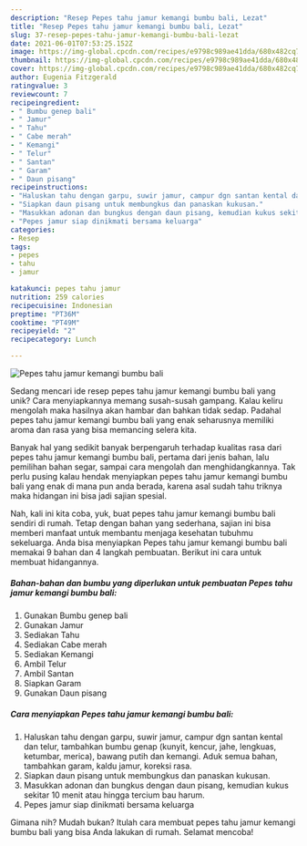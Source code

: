 ```yaml
---
description: "Resep Pepes tahu jamur kemangi bumbu bali, Lezat"
title: "Resep Pepes tahu jamur kemangi bumbu bali, Lezat"
slug: 37-resep-pepes-tahu-jamur-kemangi-bumbu-bali-lezat
date: 2021-06-01T07:53:25.152Z
image: https://img-global.cpcdn.com/recipes/e9798c989ae41dda/680x482cq70/pepes-tahu-jamur-kemangi-bumbu-bali-foto-resep-utama.jpg
thumbnail: https://img-global.cpcdn.com/recipes/e9798c989ae41dda/680x482cq70/pepes-tahu-jamur-kemangi-bumbu-bali-foto-resep-utama.jpg
cover: https://img-global.cpcdn.com/recipes/e9798c989ae41dda/680x482cq70/pepes-tahu-jamur-kemangi-bumbu-bali-foto-resep-utama.jpg
author: Eugenia Fitzgerald
ratingvalue: 3
reviewcount: 7
recipeingredient:
- " Bumbu genep bali"
- " Jamur"
- " Tahu"
- " Cabe merah"
- " Kemangi"
- " Telur"
- " Santan"
- " Garam"
- " Daun pisang"
recipeinstructions:
- "Haluskan tahu dengan garpu, suwir jamur, campur dgn santan kental dan telur, tambahkan bumbu genap (kunyit, kencur, jahe, lengkuas, ketumbar, merica), bawang putih dan kemangi. Aduk semua bahan, tambahkan garam, kaldu jamur, koreksi rasa."
- "Siapkan daun pisang untuk membungkus dan panaskan kukusan."
- "Masukkan adonan dan bungkus dengan daun pisang, kemudian kukus sekitar 10 menit atau hingga tercium bau harum."
- "Pepes jamur siap dinikmati bersama keluarga"
categories:
- Resep
tags:
- pepes
- tahu
- jamur

katakunci: pepes tahu jamur 
nutrition: 259 calories
recipecuisine: Indonesian
preptime: "PT36M"
cooktime: "PT49M"
recipeyield: "2"
recipecategory: Lunch

---
```



![Pepes tahu jamur kemangi bumbu bali](https://img-global.cpcdn.com/recipes/e9798c989ae41dda/680x482cq70/pepes-tahu-jamur-kemangi-bumbu-bali-foto-resep-utama.jpg)

Sedang mencari ide resep pepes tahu jamur kemangi bumbu bali yang unik? Cara menyiapkannya memang susah-susah gampang. Kalau keliru mengolah maka hasilnya akan hambar dan bahkan tidak sedap. Padahal pepes tahu jamur kemangi bumbu bali yang enak seharusnya memiliki aroma dan rasa yang bisa memancing selera kita.

Banyak hal yang sedikit banyak berpengaruh terhadap kualitas rasa dari pepes tahu jamur kemangi bumbu bali, pertama dari jenis bahan, lalu pemilihan bahan segar, sampai cara mengolah dan menghidangkannya. Tak perlu pusing kalau hendak menyiapkan pepes tahu jamur kemangi bumbu bali yang enak di mana pun anda berada, karena asal sudah tahu triknya maka hidangan ini bisa jadi sajian spesial.




Nah, kali ini kita coba, yuk, buat pepes tahu jamur kemangi bumbu bali sendiri di rumah. Tetap dengan bahan yang sederhana, sajian ini bisa memberi manfaat untuk membantu menjaga kesehatan tubuhmu sekeluarga. Anda bisa menyiapkan Pepes tahu jamur kemangi bumbu bali memakai 9 bahan dan 4 langkah pembuatan. Berikut ini cara untuk membuat hidangannya.

<!--inarticleads1-->

##### Bahan-bahan dan bumbu yang diperlukan untuk pembuatan Pepes tahu jamur kemangi bumbu bali:

1. Gunakan  Bumbu genep bali
1. Gunakan  Jamur
1. Sediakan  Tahu
1. Sediakan  Cabe merah
1. Sediakan  Kemangi
1. Ambil  Telur
1. Ambil  Santan
1. Siapkan  Garam
1. Gunakan  Daun pisang




<!--inarticleads2-->

##### Cara menyiapkan Pepes tahu jamur kemangi bumbu bali:

1. Haluskan tahu dengan garpu, suwir jamur, campur dgn santan kental dan telur, tambahkan bumbu genap (kunyit, kencur, jahe, lengkuas, ketumbar, merica), bawang putih dan kemangi. Aduk semua bahan, tambahkan garam, kaldu jamur, koreksi rasa.
1. Siapkan daun pisang untuk membungkus dan panaskan kukusan.
1. Masukkan adonan dan bungkus dengan daun pisang, kemudian kukus sekitar 10 menit atau hingga tercium bau harum.
1. Pepes jamur siap dinikmati bersama keluarga




Gimana nih? Mudah bukan? Itulah cara membuat pepes tahu jamur kemangi bumbu bali yang bisa Anda lakukan di rumah. Selamat mencoba!
